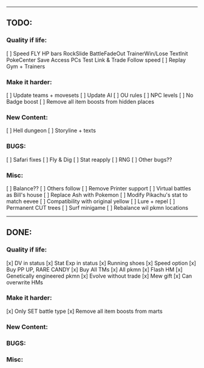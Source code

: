 --------------------------------------------------------------------------------

## TODO:

### Quality if life:
[ ] Speed
        FLY
        HP bars
        RockSlide
        BattleFadeOut
        TrainerWin/Lose
        TextInit
        PokeCenter
        Save
        Access PCs
        Test Link & Trade
        Follow speed
[ ] Replay Gym + Trainers

### Make it harder:
[ ] Update teams + movesets
[ ] Update AI
[ ] OU rules
[ ] NPC levels
[ ] No Badge boost
[ ] Remove all item boosts from hidden places

### New Content:
[ ] Hell dungeon
[ ] Storyline + texts

### BUGS:
[ ] Safari fixes
[ ] Fly & Dig
[ ] Stat reapply
[ ] RNG
[ ] Other bugs??

### Misc:
[ ] Balance??
[ ] Others follow
[ ] Remove Printer support
[ ] Virtual battles as Bill's house
[ ] Replace Ash with Pokemon
[ ] Modify Pikachu's stat to match eevee
[ ] Compatibility with original yellow
[ ] Lure + repel
[ ] Permanent CUT trees
[ ] Surf minigame
[ ] Rebalance wil pkmn locations

--------------------------------------------------------------------------------

## DONE:

### Quality if life:
[x] DV in status
[x] Stat Exp in status
[x] Running shoes
[x] Speed option
[x] Buy PP UP, RARE CANDY
[x] Buy All TMs
[x] All pkmn
[x] Flash HM
[x] Genetically engineered pkmn
[x] Evolve without trade
[x] Mew gift
[x] Can overwrite HMs

### Make it harder:
[x] Only SET battle type
[x] Remove all item boosts from marts

### New Content:
### BUGS:
### Misc: